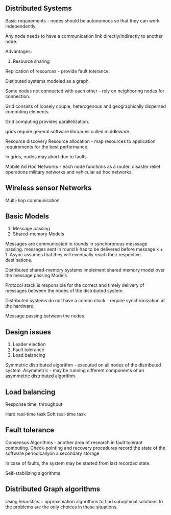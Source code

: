 Distributed Systems
-------------------

Basic requirements - nodes should be autonomous so that they can work independently.

Any node needs to have a communication link directly/indirectly to another node.

Advantages:
1. Resource sharing

Replication of resources - provide fault tolerance.

Distibuted systems modeled as a graph.

Some nodes not connected with each other - rely on neighboring nodes for connection.

Grid consists of loosely couple, heterogenous and geographically dispersed computing
elements.

Grid computing provides parallelization.

grids require general software libraaries called middleware.

Resource discovery
Resource allocation -  map resources to application requirements for the best performance.

In grids, nodes may abort due to faults

Mobile Ad Hoc Networks - each node functions as a router. disaster relief operations
military networks and vehicular ad hoc networks.

Wireless sensor Networks
-----------------------
Multi-hop communication

Basic Models
-----------
1. Message passing
2. Shared-memory Models

Messages are communicated in rounds in synchoronous messsage passing. messages
sent in round k has to be delivered before message k + 1. Async assumes that they will
eventually reach their respective destinations.

Distributed shared-memory systems implement shared memory model over the message passing Models

Protocol stack is responsible for the correct and timely delivery of messages between the
nodes of the distributed system.

Distributed systems do not have a comon clock - require synchronization at the hardware.

Message passing between the nodes.

Design issues
-------------
1. Leader election
2. Fault tolerance
3. Load balancing

Symmetric distributed algorithm - executed on all nodes of the distributed system.
Asymmetric - may be running different components of an asymmetric distributed algorithm.

Load balancing
-------------
Response time, throughput

Hard real-time task
Soft real-time task

Fault tolerance
---------------
Consensus Algorithms - another area of research in fault tolerant computing.
Check-pointing and recovery procedures record the state of the software periodicallyon a secondary storage

In case of faults, the system may be started from last recorded state.

Self-stabilizing algorithms

Distributed Graph algorithms
---------------------------
Using heuristics + approximation algorithms to find suboptimal solutions to the problems
are the only choices in these situations.


